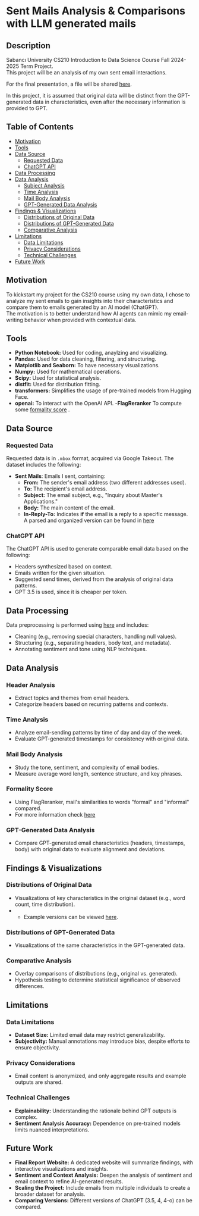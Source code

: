 # Sent Mails Analysis & Comparisons with LLM generated mails

## Description

Sabancı University CS210 Introduction to Data Science Course Fall 2024-2025 Term Project.  
This project will be an analysis of my own sent email interactions.

For the final presentation, a file will be shared [here](https://docs.google.com/presentation/d/1wiyq_E6wx1zO6KUc2wcIdjRx3ZfrCVFE2emdkgISrgc/edit?usp=sharing).

In this project, it is assumed that original data will be distinct from the GPT-generated data in characteristics, even after the necessary information is provided to GPT.

## Table of Contents

- [Motivation](#motivation)  
- [Tools](#tools)  
- [Data Source](#data-source)  
  - [Requested Data](#requested-data)  
  - [ChatGPT API](#chatgpt-api)  
- [Data Processing](#data-processing)  
- [Data Analysis](#data-analysis)  
  - [Subject Analysis](#header-analysis)  
  - [Time Analysis](#time-analysis)  
  - [Mail Body Analysis](#mail-body-analysis)  
  - [GPT-Generated Data Analysis](#gpt-generated-data-analysis)  
- [Findings & Visualizations](#findings-and-visualizations)  
  - [Distributions of Original Data](#distributions-of-original-data)  
  - [Distributions of GPT-Generated Data](#distributions-of-gpt-generated-data)  
  - [Comparative Analysis](#comparative-analysis)  
- [Limitations](#limitations)  
  - [Data Limitations](#data-limitations)  
  - [Privacy Considerations](#privacy-considerations)  
  - [Technical Challenges](#technical-challenges)  
- [Future Work](#future-work)

## Motivation

To kickstart my project for the CS210 course using my own data, I chose to analyze my sent emails to gain insights into their characteristics and compare them to emails generated by an AI model (ChatGPT).  
The motivation is to better understand how AI agents can mimic my email-writing behavior when provided with contextual data.

## Tools

- **Python Notebook:** Used for coding, anaylzing and visualizing.  
- **Pandas:** Used for data cleaning, filtering, and structuring.  
- **Matplotlib and Seaborn:** To have necessary visualizations.  
- **Numpy:** Used for mathematical operations.  
- **Scipy:** Used for statistical analysis.  
- **distfit:** Used for distribution fitting.  
- **transformers:** Simplifies the usage of pre-trained models from Hugging Face.
- **openai:** To interact with the OpenAI API.
-**FlagReranker** To compute some [formality score](#formality-score) .
  
## Data Source

### Requested Data

Requested data is in `.mbox` format, acquired via Google Takeout. The dataset includes the following:

- **Sent Mails**: Emails I sent, containing:
  - **From:** The sender's email address (two different addresses used).  
  - **To:** The recipient's email address.  
  - **Subject:** The email subject, e.g., "Inquiry about Master's Applications."  
  - **Body:** The main content of the email.  
  - **In-Reply-To:** Indicates **if** the email is a reply to a specific message.  
A parsed and organized version can be found in [here](example_mail_organized.txt) 

### ChatGPT API

The ChatGPT API is used to generate comparable email data based on the following:  
- Headers synthesized based on context.  
- Emails written for the given situation.  
- Suggested send times, derived from the analysis of original data patterns.  
- GPT 3.5 is used, since it is cheaper per token. 

## Data Processing

Data preprocessing is performed using [here]() and includes:  
- Cleaning (e.g., removing special characters, handling null values).  
- Structuring (e.g., separating headers, body text, and metadata).  
- Annotating sentiment and tone using NLP techniques.  

## Data Analysis

### Header Analysis

- Extract topics and themes from email headers.  
- Categorize headers based on recurring patterns and contexts.  

### Time Analysis

- Analyze email-sending patterns by time of day and day of the week.  
- Evaluate GPT-generated timestamps for consistency with original data.  

### Mail Body Analysis

- Study the tone, sentiment, and complexity of email bodies.  
- Measure average word length, sentence structure, and key phrases.

### Formality Score
- Using FlagReranker, mail's similarities to words "formal" and "informal" compared.
- For more information check [here](https://huggingface.co/BAAI/bge-reranker-v2-m3)

### GPT-Generated Data Analysis

- Compare GPT-generated email characteristics (headers, timestamps, body) with original data to evaluate alignment and deviations.  

## Findings & Visualizations

### Distributions of Original Data

- Visualizations of key characteristics in the original dataset (e.g., word count, time distribution).  
- - Example versions can be viewed [here](initial_distributions.png).

### Distributions of GPT-Generated Data

- Visualizations of the same characteristics in the GPT-generated data.  

### Comparative Analysis

- Overlay comparisons of distributions (e.g., original vs. generated).  
- Hypothesis testing to determine statistical significance of observed differences.  

## Limitations

### Data Limitations

- **Dataset Size:** Limited email data may restrict generalizability.  
- **Subjectivity:** Manual annotations may introduce bias, despite efforts to ensure objectivity.  

### Privacy Considerations

- Email content is anonymized, and only aggregate results and example outputs are shared.  

### Technical Challenges

- **Explainability:** Understanding the rationale behind GPT outputs is complex.  
- **Sentiment Analysis Accuracy:** Dependence on pre-trained models limits nuanced interpretations.  

## Future Work

- **Final Report Website:** A dedicated website will summarize findings, with interactive visualizations and insights.  
- **Sentiment and Context Analysis:** Deepen the analysis of sentiment and email context to refine AI-generated results.  
- **Scaling the Project:** Include emails from multiple individuals to create a broader dataset for analysis.
- **Comparing Versions:** Different versions of ChatGPT (3.5, 4, 4-o) can be compared. 
